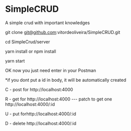 # SimpleCRUD

A simple crud with important knowledges

git clone git@github.com:vitordeoliveira/SimpleCRUD.git

cd SimpleCrud/server

yarn install or npm install

yarn start

OK now you just need enter in your Postman

\*if you dont put a id in body, it will be automatically created

C - post for http://localhost:4000

R - get for http://localhost:4000 --- patch to get one http://localhost:4000/:id

U - put forhttp://localhost:4000/:id

D - delete http://localhost:4000/:id

